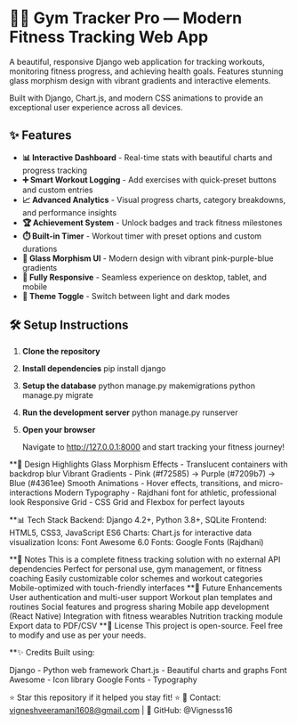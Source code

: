 # 🏋️‍♂️ Gym Tracker Pro — Modern Fitness Tracking Web App
A beautiful, responsive Django web application for tracking workouts, monitoring fitness progress, and achieving health goals. Features stunning glass morphism design with vibrant gradients and interactive elements.

Built with Django, Chart.js, and modern CSS animations to provide an exceptional user experience across all devices.

## ✨ Features
- **📊 Interactive Dashboard** - Real-time stats with beautiful charts and progress tracking
- **➕ Smart Workout Logging** - Add exercises with quick-preset buttons and custom entries
- **📈 Advanced Analytics** - Visual progress charts, category breakdowns, and performance insights
- **🏆 Achievement System** - Unlock badges and track fitness milestones
- **⏱️ Built-in Timer** - Workout timer with preset options and custom durations
- **🎨 Glass Morphism UI** - Modern design with vibrant pink-purple-blue gradients
- **📱 Fully Responsive** - Seamless experience on desktop, tablet, and mobile
- **🌙 Theme Toggle** - Switch between light and dark modes


## 🛠️ Setup Instructions

1. **Clone the repository**
2. **Install dependencies**
   pip install django

3. **Setup the database**
   python manage.py makemigrations
   python manage.py migrate

4. **Run the development server**
   python manage.py runserver
   
5. **Open your browser**
   
   Navigate to http://127.0.0.1:8000 and start tracking your fitness journey!
   
 **🎨 Design Highlights
Glass Morphism Effects - Translucent containers with backdrop blur
Vibrant Gradients - Pink (#f72585) → Purple (#7209b7) → Blue (#4361ee)
Smooth Animations - Hover effects, transitions, and micro-interactions
Modern Typography - Rajdhani font for athletic, professional look
Responsive Grid - CSS Grid and Flexbox for perfect layouts

**📊 Tech Stack
Backend: Django 4.2+, Python 3.8+, SQLite
Frontend: HTML5, CSS3, JavaScript ES6
Charts: Chart.js for interactive data visualization
Icons: Font Awesome 6.0
Fonts: Google Fonts (Rajdhani)

**📌 Notes
This is a complete fitness tracking solution with no external API dependencies
Perfect for personal use, gym management, or fitness coaching
Easily customizable color schemes and workout categories
Mobile-optimized with touch-friendly interfaces
**🚀 Future Enhancements
 User authentication and multi-user support
 Workout plan templates and routines
 Social features and progress sharing
 Mobile app development (React Native)
 Integration with fitness wearables
 Nutrition tracking module
 Export data to PDF/CSV
**📄 License
This project is open-source. Feel free to modify and use as per your needs. 

**✨ Credits
Built using:

Django - Python web framework
Chart.js - Beautiful charts and graphs
Font Awesome - Icon library
Google Fonts - Typography

⭐ Star this repository if it helped you stay fit! ⭐
📧 Contact: vigneshveeramani1608@gmail.com | 🐙 GitHub: @Vignesss16
